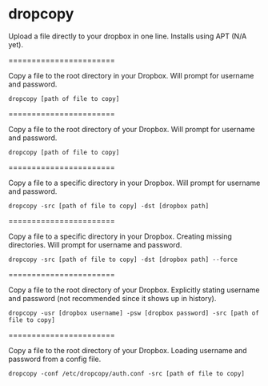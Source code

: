 dropcopy
========

Upload a file directly to your dropbox in one line. Installs using APT (N/A yet).

=======================

Copy a file to the root directory in your Dropbox. Will prompt for username and password.

    dropcopy [path of file to copy]
    
=======================

Copy a file to the root directory of your Dropbox. Will prompt for username and password.

    dropcopy [path of file to copy]
    
=======================

Copy a file to a specific directory in your Dropbox. Will prompt for username and password.

    dropcopy -src [path of file to copy] -dst [dropbox path]
    
=======================

Copy a file to a specific directory in your Dropbox. Creating missing directories. Will prompt for username and password.

    dropcopy -src [path of file to copy] -dst [dropbox path] --force
    
=======================

Copy a file to the root directory of your Dropbox. Explicitly stating username and password (not recommended since it shows up in history).

    dropcopy -usr [dropbox username] -psw [dropbox password] -src [path of file to copy]
    
=======================

Copy a file to the root directory of your Dropbox. Loading username and password from a config file.

    dropcopy -conf /etc/dropcopy/auth.conf -src [path of file to copy]